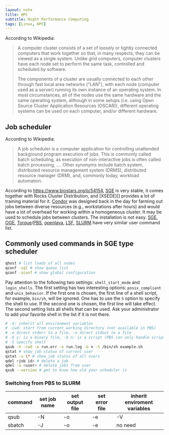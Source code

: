 ```yaml
---
layout: note
title: HPC
subtitle: Hight Performance Computing
tags: [Linux, HPC]
---
```


According to Wikipedia:
>A computer cluster consists of a set of loosely or tightly connected 
>computers that work together so that, in many respects, they can be viewed as 
>a single system. Unlike grid computers, computer clusters have each node set 
>to perform the same task, controlled and scheduled by software.
>
>The components of a cluster are usually connected to each other through fast 
>local area networks ("LAN"), with each node (computer used as a server) 
>running its own instance of an operating system. In most circumstances, all 
>of the nodes use the same hardware and the same operating system, although 
>in some setups (i.e. using Open Source Cluster Application Resources 
>(OSCAR)), different operating systems can be used on each computer, and/or 
>different hardware.

## Job scheduler
According to Wikipedia:
>A job scheduler is a computer application for controlling unattended 
>background program execution of jobs. This is commonly called batch 
>scheduling, as execution of non-interactive jobs is often called batch 
>processing, .... Other synonyms include batch system, distributed resource 
>management system (DRMS), distributed resource manager (DRM), and, commonly 
>today, workload automation.

According to <https://www.biostars.org/p/54154>, [SGE][] is very stable, it comes together with Rocks Cluster Distribution, and [XSEDE][] provides a lot of training material for it. [Condor][] was designed back in the day for farming out jobs between diverse resources (e.g., workstations after hours) and would have a lot of overhead for working within a homogeneous cluster.  It may be used to schedule jobs between clusters. The installation is not easy. [SGE][], [OGE][], [Torque][]/[PBS][], [openlava][], [LSF][], [SLURM][] have very similar user command list.

[SGE]: https://en.wikipedia.org/wiki/Oracle_Grid_Engine
[Condor]: https://en.wikipedia.org/wiki/HTCondor
[OGE]: http://gridscheduler.sourceforge.net
[Torque]: https://en.wikipedia.org/wiki/TORQUE
[PBS]: https://en.wikipedia.org/wiki/Portable_Batch_System
[openlava]: https://en.wikipedia.org/wiki/OpenLava
[LSF]: https://en.wikipedia.org/wiki/IBM_Spectrum_LSF
[SLURM]: https://www.schedmd.com

## Commonly used commands in SGE type scheduler

~~~sh
qhost # list loads of all nodes
qconf -sql # show queue list
qconf -sconf # show global configuration
~~~

Pay attention to the following two settings: `shell_start_mode` and 
`login_shells`. The first setting has two interesting options: 
`posix_compliant` and `unix_behavior`. If the first one is 
chosen, the first line of a shell script, for example, `bin/sh`, 
will be ignored. One has to use the `S` option to specify the shell 
to use. If the second one is chosen, the first line will take effect. The 
second setting lists all shells that can be used. Ask your administrator to add 
your favorite shell in the list if it is not there.

~~~sh
# -V: inherit all environment variables
# -cwd: start from current working directory (not available in PBS)
# -e direct stderr to a file, -o direct stdout to a file
# -b y: is a binary file, -b n: is a script (PBS can only handle script)
# -S specify shell
qsub -V -cwd -e run.err -o run.log -b n -S /bin/sh example.sh
qstat # show job status of current user
qstat -u \* # show job status of all users
qdel <job id> # delete a job
qdel -u <user> # delete jobs from user
qsub --version # get to know how old your scheduler is
~~~

### Switching from PBS to SLURM

| command | set job name | set output file | set error file | inherit enviroment variables |
|---|---|---|---|---|
| qsub | -N | -o | -e | -V |
| sbatch | -J | -o | -e | no need |
